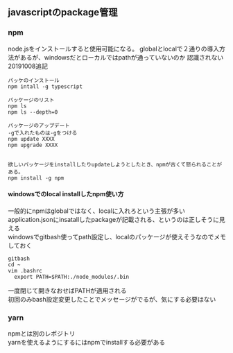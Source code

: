 ## javascriptのpackage管理

### npm
node.jsをインストールすると使用可能になる。
globalとlocalで２通りの導入方法があるが、windowsだとローカルではpathが通っていないのか
認識されない  
20191008追記

```
パッケのインストール
npm intall -g typescript

パッケージのリスト
npm ls
npm ls --depth=0

パッケージのアップデート
-gで入れたものは-gをつける
npm update XXXX
npm upgrade XXXX


欲しいパッケージをinstallしたりupdateしようとしたとき、npmが古くて怒られることがある。
npm install -g npm

```

<h4>windowsでのlocal installしたnpm使い方</h4>

一般的にnpmはglobalではなく、localに入れろという主張が多い  
application.jsonにinsatallしたpackageが記載される、というのは正しそうに見える  
windowsでgitbash使ってpath設定し、localのパッケージが使えそうなのでメモしておく  

```  
gitbash
cd ~
vim .bashrc
  export PATH=$PATH:./node_modules/.bin
```
一度閉じて開きなおせばPATHが適用される  
初回のみbash設定変更したことでメッセージがでるが、気にする必要はない  


### yarn
npmとは別のレポジトリ  
yarnを使えるようにするにはnpmでinstallする必要がある  
